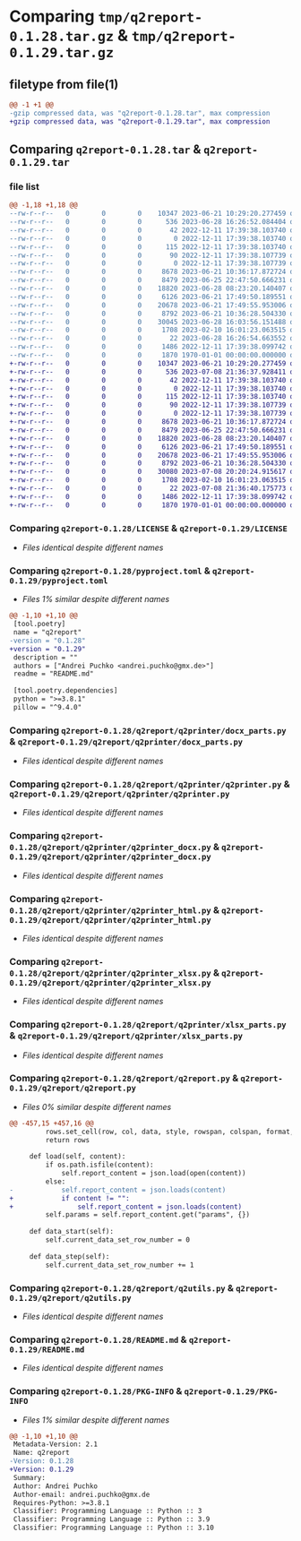 # Comparing `tmp/q2report-0.1.28.tar.gz` & `tmp/q2report-0.1.29.tar.gz`

## filetype from file(1)

```diff
@@ -1 +1 @@
-gzip compressed data, was "q2report-0.1.28.tar", max compression
+gzip compressed data, was "q2report-0.1.29.tar", max compression
```

## Comparing `q2report-0.1.28.tar` & `q2report-0.1.29.tar`

### file list

```diff
@@ -1,18 +1,18 @@
--rw-r--r--   0        0        0    10347 2023-06-21 10:29:20.277459 q2report-0.1.28/LICENSE
--rw-r--r--   0        0        0      536 2023-06-28 16:26:52.084404 q2report-0.1.28/pyproject.toml
--rw-r--r--   0        0        0       42 2022-12-11 17:39:38.103740 q2report-0.1.28/q2report/__init__.py
--rw-r--r--   0        0        0        0 2022-12-11 17:39:38.103740 q2report-0.1.28/q2report/q2engine/__init__.py
--rw-r--r--   0        0        0      115 2022-12-11 17:39:38.103740 q2report-0.1.28/q2report/q2engine/q2engine_core.py
--rw-r--r--   0        0        0       90 2022-12-11 17:39:38.107739 q2report-0.1.28/q2report/q2engine/q2engine_pyqt.py
--rw-r--r--   0        0        0        0 2022-12-11 17:39:38.107739 q2report-0.1.28/q2report/q2printer/__init__.py
--rw-r--r--   0        0        0     8678 2023-06-21 10:36:17.872724 q2report-0.1.28/q2report/q2printer/docx_parts.py
--rw-r--r--   0        0        0     8479 2023-06-25 22:47:50.666231 q2report-0.1.28/q2report/q2printer/q2printer.py
--rw-r--r--   0        0        0    18820 2023-06-28 08:23:20.140407 q2report-0.1.28/q2report/q2printer/q2printer_docx.py
--rw-r--r--   0        0        0     6126 2023-06-21 17:49:50.189551 q2report-0.1.28/q2report/q2printer/q2printer_html.py
--rw-r--r--   0        0        0    20678 2023-06-21 17:49:55.953006 q2report-0.1.28/q2report/q2printer/q2printer_xlsx.py
--rw-r--r--   0        0        0     8792 2023-06-21 10:36:28.504330 q2report-0.1.28/q2report/q2printer/xlsx_parts.py
--rw-r--r--   0        0        0    30045 2023-06-28 16:03:56.151488 q2report-0.1.28/q2report/q2report.py
--rw-r--r--   0        0        0     1708 2023-02-10 16:01:23.063515 q2report-0.1.28/q2report/q2utils.py
--rw-r--r--   0        0        0       22 2023-06-28 16:26:54.663552 q2report-0.1.28/q2report/version.py
--rw-r--r--   0        0        0     1486 2022-12-11 17:39:38.099742 q2report-0.1.28/README.md
--rw-r--r--   0        0        0     1870 1970-01-01 00:00:00.000000 q2report-0.1.28/PKG-INFO
+-rw-r--r--   0        0        0    10347 2023-06-21 10:29:20.277459 q2report-0.1.29/LICENSE
+-rw-r--r--   0        0        0      536 2023-07-08 21:36:37.928411 q2report-0.1.29/pyproject.toml
+-rw-r--r--   0        0        0       42 2022-12-11 17:39:38.103740 q2report-0.1.29/q2report/__init__.py
+-rw-r--r--   0        0        0        0 2022-12-11 17:39:38.103740 q2report-0.1.29/q2report/q2engine/__init__.py
+-rw-r--r--   0        0        0      115 2022-12-11 17:39:38.103740 q2report-0.1.29/q2report/q2engine/q2engine_core.py
+-rw-r--r--   0        0        0       90 2022-12-11 17:39:38.107739 q2report-0.1.29/q2report/q2engine/q2engine_pyqt.py
+-rw-r--r--   0        0        0        0 2022-12-11 17:39:38.107739 q2report-0.1.29/q2report/q2printer/__init__.py
+-rw-r--r--   0        0        0     8678 2023-06-21 10:36:17.872724 q2report-0.1.29/q2report/q2printer/docx_parts.py
+-rw-r--r--   0        0        0     8479 2023-06-25 22:47:50.666231 q2report-0.1.29/q2report/q2printer/q2printer.py
+-rw-r--r--   0        0        0    18820 2023-06-28 08:23:20.140407 q2report-0.1.29/q2report/q2printer/q2printer_docx.py
+-rw-r--r--   0        0        0     6126 2023-06-21 17:49:50.189551 q2report-0.1.29/q2report/q2printer/q2printer_html.py
+-rw-r--r--   0        0        0    20678 2023-06-21 17:49:55.953006 q2report-0.1.29/q2report/q2printer/q2printer_xlsx.py
+-rw-r--r--   0        0        0     8792 2023-06-21 10:36:28.504330 q2report-0.1.29/q2report/q2printer/xlsx_parts.py
+-rw-r--r--   0        0        0    30080 2023-07-08 20:20:24.915617 q2report-0.1.29/q2report/q2report.py
+-rw-r--r--   0        0        0     1708 2023-02-10 16:01:23.063515 q2report-0.1.29/q2report/q2utils.py
+-rw-r--r--   0        0        0       22 2023-07-08 21:36:40.175773 q2report-0.1.29/q2report/version.py
+-rw-r--r--   0        0        0     1486 2022-12-11 17:39:38.099742 q2report-0.1.29/README.md
+-rw-r--r--   0        0        0     1870 1970-01-01 00:00:00.000000 q2report-0.1.29/PKG-INFO
```

### Comparing `q2report-0.1.28/LICENSE` & `q2report-0.1.29/LICENSE`

 * *Files identical despite different names*

### Comparing `q2report-0.1.28/pyproject.toml` & `q2report-0.1.29/pyproject.toml`

 * *Files 1% similar despite different names*

```diff
@@ -1,10 +1,10 @@
 [tool.poetry]
 name = "q2report"
-version = "0.1.28"
+version = "0.1.29"
 description = ""
 authors = ["Andrei Puchko <andrei.puchko@gmx.de>"]
 readme = "README.md"
 
 [tool.poetry.dependencies]
 python = ">=3.8.1"
 pillow = "^9.4.0"
```

### Comparing `q2report-0.1.28/q2report/q2printer/docx_parts.py` & `q2report-0.1.29/q2report/q2printer/docx_parts.py`

 * *Files identical despite different names*

### Comparing `q2report-0.1.28/q2report/q2printer/q2printer.py` & `q2report-0.1.29/q2report/q2printer/q2printer.py`

 * *Files identical despite different names*

### Comparing `q2report-0.1.28/q2report/q2printer/q2printer_docx.py` & `q2report-0.1.29/q2report/q2printer/q2printer_docx.py`

 * *Files identical despite different names*

### Comparing `q2report-0.1.28/q2report/q2printer/q2printer_html.py` & `q2report-0.1.29/q2report/q2printer/q2printer_html.py`

 * *Files identical despite different names*

### Comparing `q2report-0.1.28/q2report/q2printer/q2printer_xlsx.py` & `q2report-0.1.29/q2report/q2printer/q2printer_xlsx.py`

 * *Files identical despite different names*

### Comparing `q2report-0.1.28/q2report/q2printer/xlsx_parts.py` & `q2report-0.1.29/q2report/q2printer/xlsx_parts.py`

 * *Files identical despite different names*

### Comparing `q2report-0.1.28/q2report/q2report.py` & `q2report-0.1.29/q2report/q2report.py`

 * *Files 0% similar despite different names*

```diff
@@ -457,15 +457,16 @@
         rows.set_cell(row, col, data, style, rowspan, colspan, format, name)
         return rows
 
     def load(self, content):
         if os.path.isfile(content):
             self.report_content = json.load(open(content))
         else:
-            self.report_content = json.loads(content)
+            if content != "":
+                self.report_content = json.loads(content)
         self.params = self.report_content.get("params", {})
 
     def data_start(self):
         self.current_data_set_row_number = 0
 
     def data_step(self):
         self.current_data_set_row_number += 1
```

### Comparing `q2report-0.1.28/q2report/q2utils.py` & `q2report-0.1.29/q2report/q2utils.py`

 * *Files identical despite different names*

### Comparing `q2report-0.1.28/README.md` & `q2report-0.1.29/README.md`

 * *Files identical despite different names*

### Comparing `q2report-0.1.28/PKG-INFO` & `q2report-0.1.29/PKG-INFO`

 * *Files 1% similar despite different names*

```diff
@@ -1,10 +1,10 @@
 Metadata-Version: 2.1
 Name: q2report
-Version: 0.1.28
+Version: 0.1.29
 Summary: 
 Author: Andrei Puchko
 Author-email: andrei.puchko@gmx.de
 Requires-Python: >=3.8.1
 Classifier: Programming Language :: Python :: 3
 Classifier: Programming Language :: Python :: 3.9
 Classifier: Programming Language :: Python :: 3.10
```

